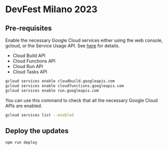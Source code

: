 # DevFest Milano 2023

## Pre-requisites

Enable the necessary Google Cloud services either using the web console, gcloud, or the Service Usage API. See [here](https://cloud.google.com/service-usage/docs/enable-disable) for details.

- Cloud Build API
- Cloud Functions API
- Cloud Run API
- Cloud Tasks API

```sh
gcloud services enable cloudbuild.googleapis.com
gcloud services enable cloudfunctions.googleapis.com
gcloud services enable run.googleapis.com
```

You can use this command to check that all the necessary Google Cloud APIs are enabled.

```sh
gcloud services list --enabled
```

## Deploy the updates

```sh
npm run deploy
```
